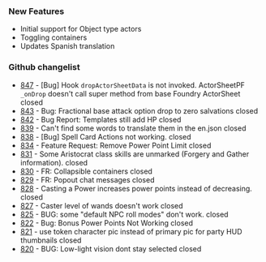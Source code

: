 ### New Features
- Initial support for Object type actors
- Toggling containers
- Updates Spanish translation

### Github changelist
- [847](https://github.com/Rughalt/D35E/issues/847) - [Bug] Hook `dropActorSheetData` is not invoked. ActorSheetPF `_onDrop` doesn't call super method from base Foundry ActorSheet closed 
- [843](https://github.com/Rughalt/D35E/issues/843) - Bug: Fractional base attack option drop to zero salvations closed 
- [842](https://github.com/Rughalt/D35E/issues/842) - Bug Report: Templates still add HP closed 
- [839](https://github.com/Rughalt/D35E/issues/839) - Can't find some words to translate them in the en.json closed 
- [838](https://github.com/Rughalt/D35E/issues/838) - [Bug] Spell Card Actions not working. closed 
- [834](https://github.com/Rughalt/D35E/issues/834) - Feature Request: Remove Power Point Limit closed 
- [831](https://github.com/Rughalt/D35E/issues/831) - Some Aristocrat class skills are unmarked (Forgery and Gather information). closed 
- [830](https://github.com/Rughalt/D35E/issues/830) - FR: Collapsible containers closed 
- [829](https://github.com/Rughalt/D35E/issues/829) - FR: Popout chat messages closed 
- [828](https://github.com/Rughalt/D35E/issues/828) - Casting a Power increases power points instead of decreasing. closed 
- [827](https://github.com/Rughalt/D35E/issues/827) - Caster level of wands doesn't work closed 
- [825](https://github.com/Rughalt/D35E/issues/825) - BUG: some "default NPC roll modes" don't work. closed 
- [822](https://github.com/Rughalt/D35E/issues/822) - Bug: Bonus Power Points Not Working closed 
- [821](https://github.com/Rughalt/D35E/issues/821) - use token character pic instead of primary pic for party HUD thumbnails closed 
- [820](https://github.com/Rughalt/D35E/issues/820) - BUG: Low-light vision dont stay selected closed 